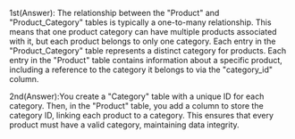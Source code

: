 1st(Answer):
            The relationship between the "Product" and "Product_Category" tables is typically a one-to-many relationship. 
            This means that one product category can have multiple products associated with it, but each product belongs to only one category.
            Each entry in the "Product_Category" table represents a distinct category for products.
            Each entry in the "Product" table contains information about a specific product, including a reference to the category it belongs to via 
            the "category_id" column.



2nd(Answer):You create a "Category" table with a unique ID for each category. Then, in the "Product" table,
            you add a column to store the category ID, linking each product to a category. This ensures that every product must have a valid category, 
            maintaining data integrity.
            
    
